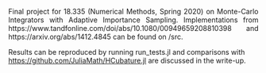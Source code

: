 <p align = "justify"> 
Final project for 18.335 (Numerical Methods, Spring 2020) on Monte-Carlo Integrators with Adaptive Importance Sampling. Implementations from https://www.tandfonline.com/doi/abs/10.1080/00949659208810398 and https://arxiv.org/abs/1412.4845 can be found on /src. 

Results can be reproduced by running run_tests.jl and comparisons with https://github.com/JuliaMath/HCubature.jl are discussed in the write-up.

